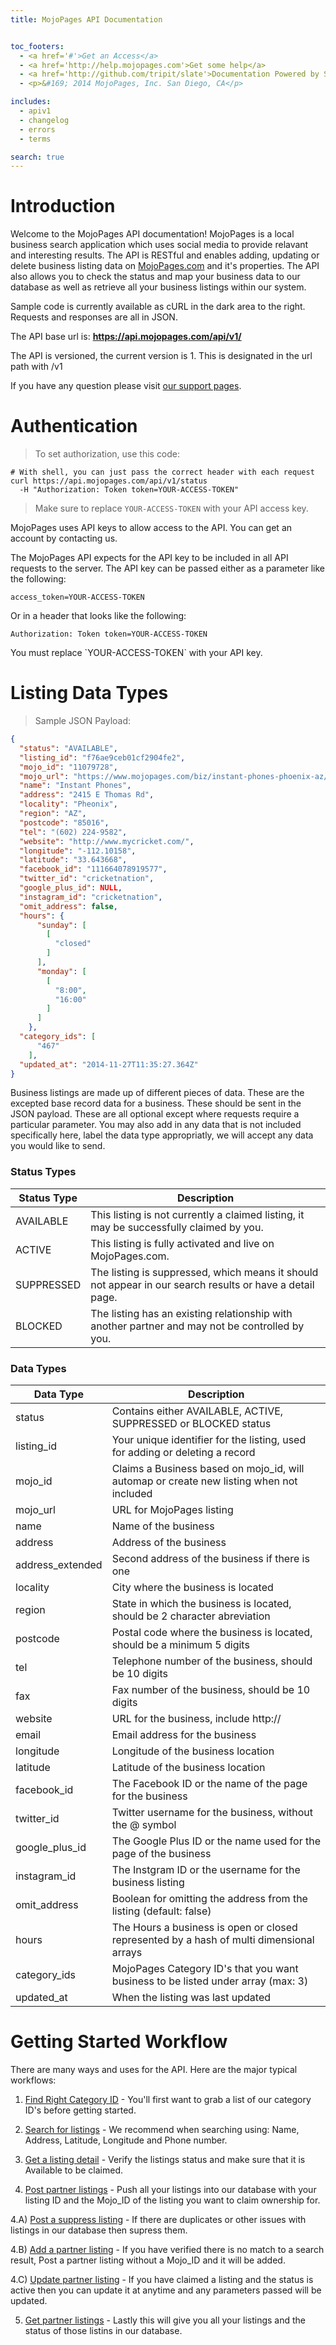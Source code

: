 ```yaml
---
title: MojoPages API Documentation


toc_footers:
  - <a href='#'>Get an Access</a>
  - <a href='http://help.mojopages.com'>Get some help</a>
  - <a href='http://github.com/tripit/slate'>Documentation Powered by Slate</a>
  - <p>&#169; 2014 MojoPages, Inc. San Diego, CA</p>

includes:
  - apiv1
  - changelog
  - errors
  - terms

search: true
---
```


# Introduction

Welcome to the MojoPages API documentation! MojoPages is a local business search application which uses social media to provide relavant and interesting results. The API is RESTful and enables adding, updating or delete business listing data on [MojoPages.com](http://mojopages.com) and it's properties. The API also allows you to check the status and map your business data to our database as well as retrieve all your business listings within our system.

Sample code is currently available as cURL in the dark area to the right. Requests and responses are all in JSON.

The API base url is: **https://api.mojopages.com/api/v1/**

The API is versioned, the current version is 1. This is designated in the url path with /v1

If you have any question please visit [our support pages](http://help.mojopages.com).


# Authentication

> To set authorization, use this code:

```shell
# With shell, you can just pass the correct header with each request
curl https://api.mojopages.com/api/v1/status
  -H "Authorization: Token token=YOUR-ACCESS-TOKEN"
```

> Make sure to replace `YOUR-ACCESS-TOKEN` with your API access key.

MojoPages uses API keys to allow access to the API. You can get an account by contacting us.

The MojoPages API expects for the API key to be included in all API requests to the server. The API key can be passed either as a parameter like the following:

`access_token=YOUR-ACCESS-TOKEN`

Or in a header that looks like the following:

`Authorization: Token token=YOUR-ACCESS-TOKEN`

<aside class="notice">
You must replace `YOUR-ACCESS-TOKEN` with your API key.
</aside>

# Listing Data Types

> Sample JSON Payload:

```json
{
  "status": "AVAILABLE",
  "listing_id": "f76ae9ceb01cf2904fe2",
  "mojo_id": "11079728",
  "mojo_url": "https://www.mojopages.com/biz/instant-phones-phoenix-az/11079728",
  "name": "Instant Phones",
  "address": "2415 E Thomas Rd",
  "locality": "Pheonix",
  "region": "AZ",
  "postcode": "85016",
  "tel": "(602) 224-9582",
  "website": "http://www.mycricket.com/",
  "longitude": "-112.10158",
  "latitude": "33.643668",
  "facebook_id": "111664078919577",
  "twitter_id": "cricketnation",
  "google_plus_id": NULL,
  "instagram_id": "cricketnation",
  "omit_address": false,
  "hours": {
      "sunday": [
        [
          "closed"
        ]
      ],
      "monday": [
        [
          "8:00",
          "16:00"
        ]
      ]
    },
  "category_ids": [
      "467"
    ],
  "updated_at": "2014-11-27T11:35:27.364Z"
}

```

Business listings are made up of different pieces of data. These are the excepted base record data for a business. These should be sent in the JSON payload. These are all optional except where requests require a particular parameter. You may also add in any data that is not included specifically here, label the data type appropriatly, we will accept any data you would like to send.

### Status Types

Status Type | Description
--------- | -----------
AVAILABLE | This listing is not currently a claimed listing, it may be successfully claimed by you.
ACTIVE | This listing is fully activated and live on MojoPages.com.
SUPPRESSED | The listing is suppressed, which means it should not appear in our search results or have a detail page.
BLOCKED | The listing has an existing relationship with another partner and may not be controlled by you.

### Data Types

Data Type | Description
--------- | -----------
status | Contains either AVAILABLE, ACTIVE, SUPPRESSED or BLOCKED status
listing_id | Your unique identifier for the listing, used for adding or deleting a record
mojo_id | Claims a Business based on mojo_id, will automap or create new listing when not included
mojo_url | URL for MojoPages listing
name | Name of the business
address | Address of the business
address_extended | Second address of the business if there is one
locality | City where the business is located
region | State in which the business is located, should be 2 character abreviation
postcode | Postal code where the business is located, should be a minimum 5 digits
tel | Telephone number of the business, should be 10 digits
fax | Fax number of the business, should be 10 digits
website |  URL for the business, include http://
email | Email address for the business
longitude | Longitude of the business location
latitude | Latitude of the business location
facebook_id | The Facebook ID or the name of the page for the business
twitter_id | Twitter username for the business, without the @ symbol
google_plus_id | The Google Plus ID or the name used for the page of the business
instagram_id | The Instgram ID or the username for the business listing
omit_address | Boolean for omitting the address from the listing (default: false)
hours | The Hours a business is open or closed represented by a hash of multi dimensional arrays
category_ids | MojoPages Category ID's that you want business to be listed under array (max: 3)
updated_at | When the listing was last updated

# Getting Started Workflow

There are many ways and uses for the API. Here are the major typical workflows:

1) [Find Right Category ID](#get-categories-in-json) - You'll first want to grab a list of our category ID's before getting started.

2) [Search for listings](#get-a-search-for-listings-in-json) - We recommend when searching using: Name, Address, Latitude, Longitude and Phone number.

3) [Get a listing detail](#get-a-listing) - Verify the listings status and make sure that it is Available to be claimed.

4) [Post partner listings](#post-a-new-partner-listing) - Push all your listings into our database with your listing ID and the Mojo_ID of the listing you want to claim ownership for.

4.A) [Post a suppress listing](#post-suppress-a-listing) - If there are duplicates or other issues with listings in our database then supress them.

4.B) [Add a partner listing](#post-a-new-partner-listing) - If you have verified there is no match to a search result, Post a partner listing without a Mojo_ID and it will be added.

4.C) [Update partner listing](#update-a-partner-listing) - If you have claimed a listing and the status is active then you can update it at anytime and any parameters passed will be updated.

5) [Get partner listings](#get-partner-listings-in-json) - Lastly this will give you all your listings and the status of those listins in our database.

